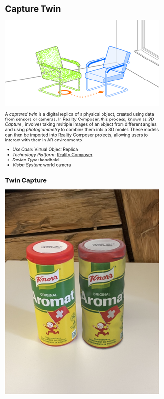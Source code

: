 # Capture Twin

![image](image/README/Capture_twin.png)

A *captured twin* is a digital replica of a physical object, created using data from sensors or cameras. In Reality Composer, this process, known as  *3D Capture* , involves taking multiple images of an object from different angles and using *photogrammetry* to combine them into a 3D model. These models can then be imported into Reality Composer projects, allowing users to interact with them in AR environments.

* _Use Case_: Virtual Object Replica
* _Technology Platform_: [Reality Composer](../README.md)
* _Device Type_: handheld
* _Vision System_: world camera

## Twin Capture

![image](image/README/Aromat_twin.png)

